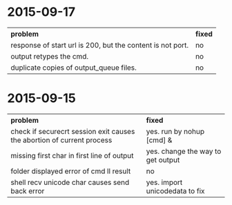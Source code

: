 # 2015-09-17
<table>
   <tr>
      <th align="left">problem</th>
      <th align="left">fixed</th>
   </tr>
   <tr>
      <td>response of start url is 200, but the content is not port.</td>
      <td>no</td>
   </tr>
   <tr>
      <td>output retypes the cmd.</td>
      <td>no</td>
   </tr>
   <tr>
      <td>duplicate copies of output_queue files.</td>
      <td>no</td>
   </tr>
</table>

# 2015-09-15
<table>
   <tr>
      <th align="left">problem</th>
      <th align="left">fixed</th>
   </tr>
   <tr>
      <td>check if securecrt session exit causes the abortion of current process</td>
      <td>yes. run by nohup [cmd] &</td>
   </tr>
   <tr>
      <td>missing first char in first line of output</td>
      <td>yes. change the way to get output</td>
   </tr>
   <tr>
      <td>folder displayed error of cmd ll result</td>
      <td>no</td>
   </tr>
   <tr>
      <td>shell recv unicode char causes send back error</td>
      <td>yes. import unicodedata to fix</td>
   </tr>
</table>

